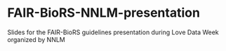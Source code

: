 # FAIR-BioRS-NNLM-presentation
Slides for the FAIR-BioRS guidelines presentation during Love Data Week organized by NNLM
